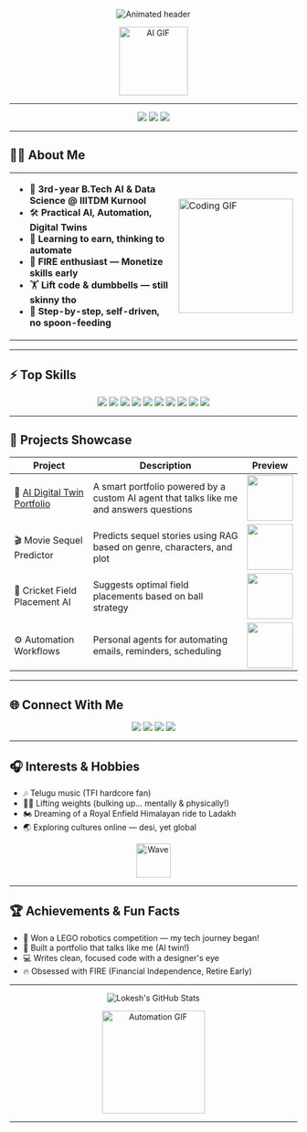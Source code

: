 <!-- Lokesh Babu Kolamala | Lokesh-916 | Visual Profile README -->

<p align="center">
  <img src="https://readme-typing-svg.demolab.com?font=Fira+Code&size=32&pause=1000&color=F7B32B&center=true&vCenter=true&width=435&lines=Hi%2C+I'm+Lokesh!;AI+%7C+Automation+%7C+Digital+Twins;Learning+to+earn%2C+thinking+to+automate." alt="Animated header" />
</p>

<p align="center">
  <img src="https://media.giphy.com/media/Fo5sQZ1G7hQwM/giphy.gif" width="120" alt="AI GIF"/>
</p>

---

<div align="center">
  <img src="https://img.shields.io/badge/AI%20Student-blueviolet?style=for-the-badge&logo=OpenAI&logoColor=white"/>
  <img src="https://img.shields.io/badge/Automation%20Enthusiast-green?style=for-the-badge&logo=python&logoColor=white"/>
  <img src="https://img.shields.io/badge/FIRE%20Dreamer-orange?style=for-the-badge"/>
</div>

---

## 👨‍🎓 About Me

<table>
<tr>
<td>
  
- 🤖 **3rd-year B.Tech AI & Data Science @ IIITDM Kurnool**
- 🛠️ **Practical AI, Automation, Digital Twins**
- 🌱 **Learning to earn, thinking to automate**
- 🥇 **FIRE enthusiast — Monetize skills early**
- 🏋️ **Lift code & dumbbells — still skinny tho**
- 🧩 **Step-by-step, self-driven, no spoon-feeding**

</td>
<td>
<img src="https://media.giphy.com/media/13HgwGsXF0aiGY/giphy.gif" width="200" alt="Coding GIF"/>
</td>
</tr>
</table>

---

## ⚡ Top Skills

<div align="center">

<img src="https://img.shields.io/badge/Python-3776AB?style=for-the-badge&logo=python&logoColor=white"/>
<img src="https://img.shields.io/badge/TypeScript-007ACC?style=for-the-badge&logo=typescript&logoColor=white"/>
<img src="https://img.shields.io/badge/JavaScript-F7DF1E?style=for-the-badge&logo=javascript&logoColor=black"/>
<img src="https://img.shields.io/badge/React-61DAFB?style=for-the-badge&logo=react&logoColor=black"/>
<img src="https://img.shields.io/badge/Next.js-000?style=for-the-badge&logo=nextdotjs&logoColor=white"/>
<img src="https://img.shields.io/badge/TailwindCSS-06B6D4?style=for-the-badge&logo=tailwindcss&logoColor=white"/>
<img src="https://img.shields.io/badge/LangChain-3F3F3F?style=for-the-badge"/>
<img src="https://img.shields.io/badge/Node.js-339933?style=for-the-badge&logo=nodedotjs&logoColor=white"/>
<img src="https://img.shields.io/badge/OpenAI-412991?style=for-the-badge&logo=openai&logoColor=white"/>
<img src="https://img.shields.io/badge/GitHub-181717?style=for-the-badge&logo=github&logoColor=white"/>

</div>

---

## 🚀 Projects Showcase

| Project | Description | Preview |
|---------|-------------|---------|
| 🔮 [AI Digital Twin Portfolio](https://lokesh-twin.vercel.app) | A smart portfolio powered by a custom AI agent that talks like me and answers questions | <img src="https://media.giphy.com/media/5GoVLqeAOo6PK/giphy.gif" width="80"/> |
| 🎬 Movie Sequel Predictor | Predicts sequel stories using RAG based on genre, characters, and plot | <img src="https://media.giphy.com/media/3o7aD2saalBwwftBIY/giphy.gif" width="80"/> |
| 🏏 Cricket Field Placement AI | Suggests optimal field placements based on ball strategy | <img src="https://media.giphy.com/media/l0MYt5jPR6QX5pnqM/giphy.gif" width="80"/> |
| ⚙️ Automation Workflows | Personal agents for automating emails, reminders, scheduling | <img src="https://media.giphy.com/media/l0Exk8EUzSLsrErEQ/giphy.gif" width="80"/> |

---

## 🌐 Connect With Me

<div align="center">
  <a href="https://linkedin.com/in/lokeshbabu-kolamala"><img src="https://img.shields.io/badge/LinkedIn-blue?style=for-the-badge&logo=linkedin&logoColor=white"></a>
  <a href="mailto:lokeshbabukolamala@gmail.com"><img src="https://img.shields.io/badge/Email-D14836?style=for-the-badge&logo=gmail&logoColor=white"></a>
  <a href="https://github.com/Lokesh-916"><img src="https://img.shields.io/badge/GitHub-181717?style=for-the-badge&logo=github&logoColor=white"></a>
  <a href="https://lokesh-twin.vercel.app"><img src="https://img.shields.io/badge/Portfolio-00C9A7?style=for-the-badge&logo=vercel"></a>
</div>

---

## 🎧 Interests & Hobbies

- 🎶 Telugu music (TFI hardcore fan)
- 🏋️‍♂️ Lifting weights (bulking up… mentally & physically!)
- 🏍️ Dreaming of a Royal Enfield Himalayan ride to Ladakh
- 🌏 Exploring cultures online — desi, yet global

<p align="center">
  <img src="https://media.giphy.com/media/hvRJCLFzcasrR4ia7z/giphy.gif" width="60" alt="Wave"/>
</p>

---

## 🏆 Achievements & Fun Facts

- 🥇 Won a LEGO robotics competition — my tech journey began!
- 🤖 Built a portfolio that talks like me (AI twin!)
- 💻 Writes clean, focused code with a designer's eye
- 🔥 Obsessed with FIRE (Financial Independence, Retire Early)

---

<p align="center">
  <img src="https://github-readme-stats.vercel.app/api?username=Lokesh-916&show_icons=true&theme=radical" alt="Lokesh's GitHub Stats" />
</p>

<p align="center">
  <img src="https://media.giphy.com/media/xT9IgG50Fb7Mi0prBC/giphy.gif" width="180" alt="Automation GIF"/>
</p>

---

<!-- You can replace GIF links with your own uploads or favorites! -->
